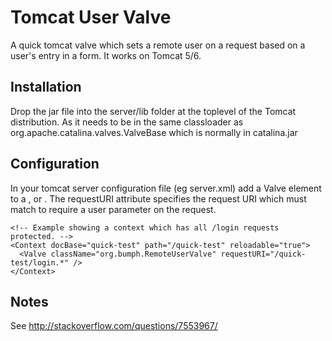Tomcat User Valve
================

A quick tomcat valve which sets a remote user on a request based on a user's entry
in a form. It works on Tomcat 5/6.

Installation
------------

Drop the jar file into the server/lib folder at the toplevel of the Tomcat distribution.
As it needs to be in the same classloader as org.apache.catalina.valves.ValveBase which
is normally in catalina.jar

Configuration
-------------

In your tomcat server configuration file (eg server.xml) add a Valve element to a <Engine>,
<Host> or <Context>. The requestURI attribute specifies the request URI which must match
to require a user parameter on the request.
  
    <!-- Example showing a context which has all /login requests protected. -->
    <Context docBase="quick-test" path="/quick-test" reloadable="true">
      <Valve className="org.bumph.RemoteUserValve" requestURI="/quick-test/login.*" />
    </Context>

Notes
-----

See http://stackoverflow.com/questions/7553967/